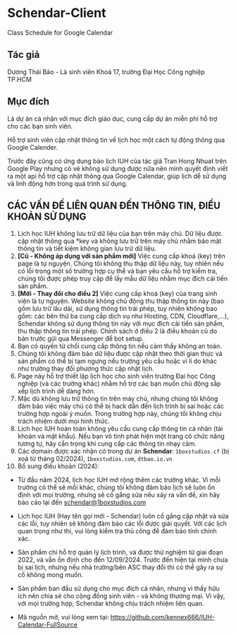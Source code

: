 # Schendar-Client
Class Schedule for Google Calendar

## Tác giả
Dương Thái Bảo - Là sinh viên Khoá 17, trường Đại Học Công nghiệp TP.HCM

## Mục đích
Là dự án cá nhân với mục đích giáo dục, cung cấp dự án miễn phí hỗ trợ cho các bạn sinh viên.

Hỗ trợ sinh viên cập nhật thông tin về lịch học một cách tự động thông qua Google Calender.

Trước đây cũng có ứng dụng báo lịch IUH của tác giả Tran Hong Nhuat trên Google Play nhưng có vẻ không sử dụng được nữa nên mình quyết định viết ra một api hỗ trợ cập nhật thông qua Google Calendar, giúp lịch dễ sử dụng và linh động hơn trong quá trình sử dụng.

## CÁC VẤN ĐỀ LIÊN QUAN ĐẾN THÔNG TIN, ĐIỀU KHOẢN SỬ DỤNG
1. Lịch học IUH không lưu trữ dữ liệu của bạn trên máy chủ. Dữ liệu được cập nhật thông qua *key và không lưu trữ trên máy chủ nhằm bảo mật thông tin và tiết kiệm không gian lưu trữ dữ liệu.
2. **[Cũ - Không áp dụng với sản phẩm mới]** Việc cung cấp khoá (key) trên page là tự nguyện. Chúng tôi không thu thập dữ liệu này, tuy nhiên nếu có lỗi trong một số trường hợp cụ thể và bạn yêu cầu hỗ trợ kiểm tra, chúng tôi được phép truy cập để lấy mẫu dữ liệu nhằm mục đích cải tiến sản phẩm.
3. **[Mới - Thay đổi cho điều 2]** Việc cung cấp khoá (key) của trang sinh viên là tự nguyện. Website không chủ động thu thập thông tin này (bao gồm lưu trữ lâu dài, sử dụng thông tin trái phép, tuy nhiên không bao gồm: các bên thứ ba cung cấp dịch vụ như Hosting, CDN, Cloudflare,...), Schendar không sử dụng thông tin này với mục đích cải tiến sản phẩm, thu thập thông tin trái phép. Chính sách ở điều 2 là điều khoản cũ do bản trước gửi qua Messenger để bot setup.
4. Bạn có quyền từ chối cung cấp thông tin nếu cảm thấy không an toàn.
5. Chúng tôi không đảm bảo dữ liệu được cập nhật theo thời gian thực và sản phẩm có thể bị tạm ngưng nếu trường yêu cầu hoặc vì lí do khác như trường thay đổi phương thức cập nhật lịch.
6. Page này hỗ trợ thiết lập lịch học cho sinh viên trường Đại học Công nghiệp (và các trường khác) nhằm hỗ trợ các bạn muốn chủ động sắp xếp lịch trình dễ dàng hơn.
7. Mặc dù không lưu trữ thông tin trên máy chủ, nhưng chúng tôi không đảm bảo việc máy chủ có thể bị hack dẫn đến lịch trình bị sai hoặc các trường hợp ngoài ý muốn. Trong trường hợp này, chúng tôi không chịu trách nhiệm dưới mọi hình thức.
8. Lịch học IUH hoàn toàn không yêu cầu cung cấp thông tin cá nhân (tài khoản và mật khẩu). Nếu bạn vô tình phát hiện một trang có chức năng tương tự, hãy cẩn trọng khi cung cấp các thông tin nhạy cảm.
9. Các domain được xác nhận có trong dự án **Schendar**: `1boxstudios.cf` (bị xoá từ tháng 02/2024), `1boxstudios.com`, `dtbao.io.vn`
10. Bổ sung điều khoản (2024):

  * Từ đầu năm 2024, lịch học IUH mở rộng thêm các trường khác. Vì mỗi trường có thể sẽ mỗi khác, chúng tôi không đảm bảo lịch sẽ luôn ổn định với mọi trường, nhưng sẽ cố gắng sửa nếu xảy ra vấn đề, xin hãy báo cáo lại đến schendar@1boxstudios.com

  * Lịch học IUH (Hay tên gọi mới - Schendar) luôn cố gắng cập nhật và sửa các lỗi, tuy nhiên sẽ không đảm bảo các lỗi được giải quyết. Với các lịch quan trọng như thi, vui lòng kiểm tra thủ công để đảm bảo tính chính xác.
  
  * Sản phẩm chỉ hỗ trợ quản lý lịch trình, và được thử nghiệm từ giai đoạn 2022, và vẫn ổn định cho đến 12/09/2024. Trước đến hiện tại mình chưa bị sai lịch, nhưng nếu nhà trường/bên ASC thay đổi thì có thể gây ra sự cố không mong muốn.

  * Sản phẩm ban đầu sử dụng cho mục đích cá nhân, nhưng vì thấy hữu ích nên chia sẻ cho cộng đồng sinh viên - và không thương mại. Vì vậy, với mọi trường hợp, Schendar không chịu trách nhiệm liên quan.

  * Mã nguồn mở, vui lòng xem tại: https://github.com/kennex666/IUH-Calendar-FullSource

